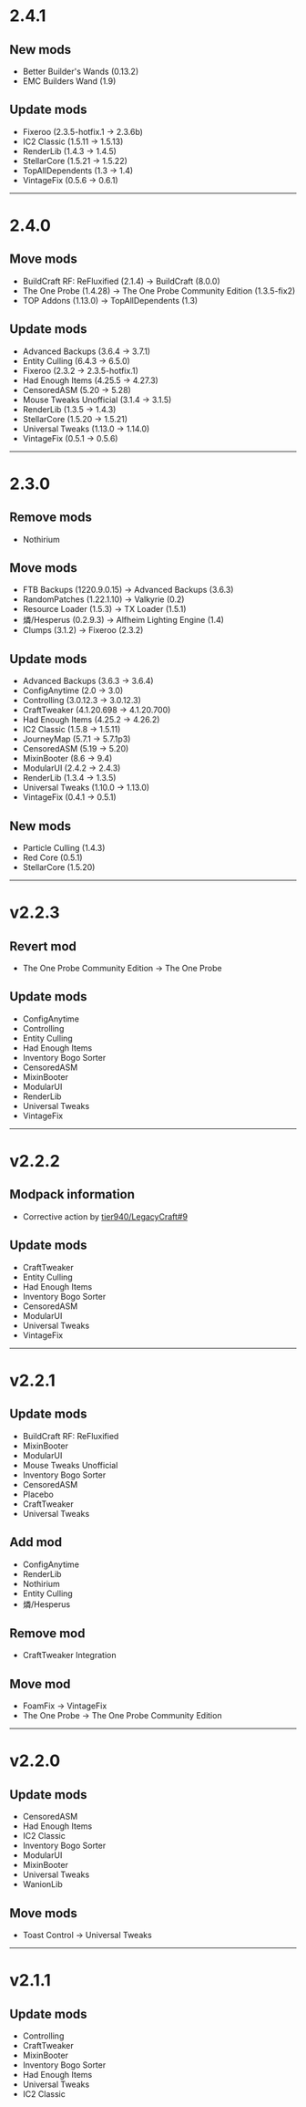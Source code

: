 # 2.4.1
## New mods
- Better Builder's Wands (0.13.2)
- EMC Builders Wand (1.9)

## Update mods
- Fixeroo (2.3.5-hotfix.1 -> 2.3.6b)
- IC2 Classic (1.5.11 -> 1.5.13)
- RenderLib (1.4.3 -> 1.4.5)
- StellarCore (1.5.21 -> 1.5.22)
- TopAllDependents (1.3 -> 1.4)
- VintageFix (0.5.6 -> 0.6.1)

* * *

# 2.4.0
## Move mods
- BuildCraft RF: ReFluxified (2.1.4) -> BuildCraft (8.0.0)
- The One Probe (1.4.28) -> The One Probe Community Edition (1.3.5-fix2)
- TOP Addons (1.13.0) -> TopAllDependents (1.3)

## Update mods
- Advanced Backups (3.6.4 -> 3.7.1)
- Entity Culling (6.4.3 -> 6.5.0)
- Fixeroo (2.3.2 -> 2.3.5-hotfix.1)
- Had Enough Items (4.25.5 -> 4.27.3)
- CensoredASM (5.20 -> 5.28)
- Mouse Tweaks Unofficial (3.1.4 -> 3.1.5)
- RenderLib (1.3.5 -> 1.4.3)
- StellarCore (1.5.20 -> 1.5.21)
- Universal Tweaks (1.13.0 -> 1.14.0)
- VintageFix (0.5.1 -> 0.5.6)

* * *

# 2.3.0
## Remove mods
- Nothirium

## Move mods
- FTB Backups (1220.9.0.15) -> Advanced Backups (3.6.3)
- RandomPatches (1.22.1.10) -> Valkyrie (0.2)
- Resource Loader (1.5.3) -> TX Loader (1.5.1)
- 燐/Hesperus (0.2.9.3) -> Alfheim Lighting Engine (1.4)
- Clumps (3.1.2) -> Fixeroo (2.3.2)

## Update mods
- Advanced Backups (3.6.3 -> 3.6.4)
- ConfigAnytime (2.0 -> 3.0)
- Controlling (3.0.12.3 -> 3.0.12.3)
- CraftTweaker (4.1.20.698 -> 4.1.20.700)
- Had Enough Items (4.25.2 -> 4.26.2)
- IC2 Classic (1.5.8 -> 1.5.11)
- JourneyMap (5.7.1 -> 5.7.1p3)
- CensoredASM (5.19 -> 5.20)
- MixinBooter (8.6 -> 9.4)
- ModularUI (2.4.2 -> 2.4.3)
- RenderLib (1.3.4 -> 1.3.5)
- Universal Tweaks (1.10.0 -> 1.13.0)
- VintageFix (0.4.1 -> 0.5.1)

## New mods
- Particle Culling (1.4.3)
- Red Core (0.5.1)
- StellarCore (1.5.20)

* * *

# v2.2.3
## Revert mod
- The One Probe Community Edition -> The One Probe

## Update mods
- ConfigAnytime
- Controlling
- Entity Culling
- Had Enough Items
- Inventory Bogo Sorter
- CensoredASM
- MixinBooter
- ModularUI
- RenderLib
- Universal Tweaks
- VintageFix

* * *

# v2.2.2
## Modpack information
- Corrective action by [tier940/LegacyCraft#9](https://github.com/tier940/LegacyCraft/issues/9)

## Update mods
- CraftTweaker
- Entity Culling
- Had Enough Items
- Inventory Bogo Sorter
- CensoredASM
- ModularUI
- Universal Tweaks
- VintageFix

* * *

# v2.2.1
## Update mods
- BuildCraft RF: ReFluxified
- MixinBooter
- ModularUI
- Mouse Tweaks Unofficial
- Inventory Bogo Sorter
- CensoredASM
- Placebo
- CraftTweaker
- Universal Tweaks

## Add mod
- ConfigAnytime
- RenderLib
- Nothirium
- Entity Culling
- 燐/Hesperus

## Remove mod
- CraftTweaker Integration

## Move mod
- Foam​Fix -> VintageFix
- The One Probe -> The One Probe Community Edition

* * *

# v2.2.0
## Update mods
- CensoredASM
- Had Enough Items
- IC2 Classic
- Inventory Bogo Sorter
- ModularUI
- MixinBooter
- Universal Tweaks
- WanionLib

## Move mods
- Toast Control -> Universal Tweaks

* * *

# v2.1.1
## Update mods
- Controlling
- CraftTweaker
- MixinBooter
- Inventory Bogo Sorter
- Had Enough Items
- Universal Tweaks
- IC2 Classic
